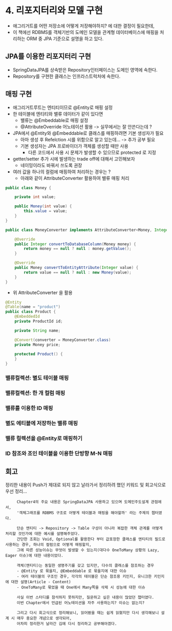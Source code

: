 # 4. 리포지터리와 모델 구현
- 애그리거트를 어떤 저장소에 어떻게 저장해야하지? 에 대한 결정이 필요한데,
- 이 책에선 RDBMS를 객체기반의 도메인 모델을 관계형 데이터베이스에 매핑을 처리하는 ORM 중 JPA 기준으로 설명을 하고 있다.
## JPA를 이용한 리포지터리 구현
- SpringDataJPA를 상속받은 Repository인터페이스는 도메인 영역에 속한다.
- Repository를 구현한 클래스는 인프라스트럭처에 속한다.
## 매핑 구현
- 애그리거트루트는 엔티티이므로 @Entity로 매핑 설정
- 한 테이블에 엔티티와 밸류 데이터가 같이 있다면
  - 밸류는 @Embeddable로 매핑 설정
  - @AttributeOverride 어노테이션 활용 -> 실무에서는 잘 안쓴다는데 ?
- JPA에서 @Entity와 @Embeddable로 클래스를 매핑하려면 기본 생성자가 필요
  - 아마 생성 후 Refelction 시를 위함으로 알고 있는데... -> 추가 공부 필요
  - 기본 생성자는 JPA 프로바이더가 객체를 생성할 때만 사용
    - 다른 코드에서 사용 시 문제가 발생할 수 있으므로 protected 로 지정
- getter/setter 추가 시에 발생하는 trade off에 대해서 고민해보자
  - 네이밍이라도 바꿔서 쓰도록 권장
- 여러 값을 하나의 컬럼에 매핑하여 처리하는 경우는 ?
  - 아래와 같이 AttributeConverter 활용하여 밸류 매핑 처리
~~~java
public class Money {

    private int value;

    public Money(int value) {
        this.value = value;
    }
}
~~~
~~~java
public class MoneyConverter implements AttributeConverter<Money, Integer> {

    @Override
    public Integer convertToDatabaseColumn(Money money) {
        return money == null ? null : money.getValue();
    }

    @Override
    public Money convertToEntityAttribute(Integer value) {
        return value == null ? null : new Money(value);
    }
}
~~~
- 위 AttributeConverter 을 활용
~~~java
@Entity
@Table(name = "product")
public class Product {
    @EmbeddedId
    private ProductId id;

    private String name;

    @Convert(converter = MoneyConverter.class)
    private Money price;
    
    protected Product() {
    }
}
~~~
### 밸류컬렉션: 별도 테이블 매핑
### 밸류컬렉션: 한 개 컬럼 매핑
### 밸류를 이용한 ID 매핑
### 별도 에티블에 저장하는 밸류 매핑
### 밸류 컬렉션을 @Entity로 매핑하기
### ID 참조와 조인 테이블을 이용한 단방향 M-N 매핑

## 회고
정리한 내용이 Push가 제대로 되지 않고 날라가서 정리하려 했던 키워드 및 회고식으로 우선 정리...
~~~text
     Chapter4의 주요 내용은 SpringDataJPA 사용하고 있으며 도메인주도설계 관점에서,
     '객체그래프를 RDBMS 구조로 어떻게 테이블과 매핑을 해야할까' 라는 주제의 챕터였다.
     
     단순 엔티티 -> Repository -> Table 구성이 아니라 복잡한 객체 관계를 어떻게 처리할 것인가에 대한 예시를 설명해주었다.
     간단한 조회는 Void, Optional를 활용한다 부터 값포장한 클래스를 엔티티의 필드로 사용하는 경우, 하나의 컬럼으로 어떻게 매핑할지,
     그에 따른 성능이슈는 무엇이 발생할 수 있는지(대다수 OneToMany 상황의 Lazy, Eager 이슈)에 대한 내용이었다. 
     
     객체(엔티티)는 동일한 생명주기를 갖고 있지만, 다수의 클래스를 참조하는 경우
     - @Entity 로 묶을지, @Embeddable 로 묶을지에 대한 이슈
     - 여러 테이블의 구조인 경우, 각각의 테이블은 단순 참조용 키인지, 유니크한 키인지에 대한 설명(Article - Content)
     - OneToMany로 묶었을 때 One에서 Many쪽을 삭제 시 성능에 대한 이슈
    
     사실 이번 스터디를 참석하지 못하지만, 질문하고 싶은 내용이 많았던 챕터였다.
     이번 Chapter에서 언급된 어노테이션을 자주 사용하는지? 이슈는 없는지?
     
     그리고 다시 회고식으로 정리해보니, 읽어봤을 때는 쉽게 읽혔지만 다시 생각해보니 설계 시 매우 중요한 개념으로 생각되어,
     어차피 정리한거 날라간 김에 다시 정리하고 공부해야겠다.     
~~~
